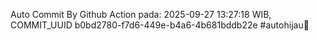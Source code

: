 Auto Commit By Github Action pada: 2025-09-27 13:27:18 WIB, COMMIT_UUID b0bd2780-f7d6-449e-b4a6-4b681bddb22e #autohijau🗿
